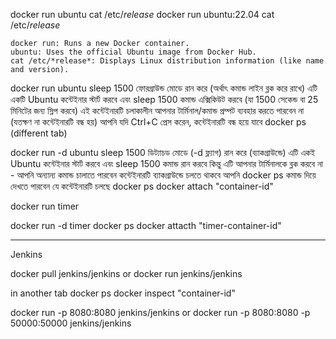 
docker run ubuntu cat /etc/*release*
docker run ubuntu:22.04 cat /etc/*release*
    
    docker run: Runs a new Docker container.
    ubuntu: Uses the official Ubuntu image from Docker Hub.
    cat /etc/*release*: Displays Linux distribution information (like name and version).

docker run ubuntu sleep 1500
    ফোরগ্রাউন্ড মোডে রান করে (অর্থাৎ কমান্ড লাইন ব্লক করে রাখে)
    এটি একটি Ubuntu কন্টেইনার স্টার্ট করবে এবং sleep 1500 কমান্ড এক্সিকিউট করবে (যা 1500 সেকেন্ড বা 25 মিনিটের জন্য স্লিপ করবে)
    এই কন্টেইনারটি চলাকালীন আপনার টার্মিনাল/কমান্ড প্রম্পট ব্যবহার করতে পারবেন না (যতক্ষণ না কন্টেইনারটি বন্ধ হয়)
    আপনি যদি Ctrl+C প্রেস করেন, কন্টেইনারটি বন্ধ হয়ে যাবে 
docker ps (different tab)

docker run -d ubuntu sleep 1500
    ডিট্যাচড মোডে (-d ফ্ল্যাগ) রান করে (ব্যাকগ্রাউন্ডে)
    এটি একই Ubuntu কন্টেইনার স্টার্ট করবে এবং sleep 1500 কমান্ড রান করবে
    কিন্তু এটি আপনার টার্মিনালকে ব্লক করবে না - আপনি অন্যান্য কমান্ড চালাতে পারবেন
    কন্টেইনারটি ব্যাকগ্রাউন্ডে চলতে থাকবে
    আপনি docker ps কমান্ড দিয়ে দেখতে পারবেন যে কন্টেইনারটি চলছে
docker ps
docker attach "container-id"

docker run timer

docker run -d timer
docker ps
docker attacth "timer-container-id"

------------------------------

Jenkins

docker pull jenkins/jenkins
or
docker run jenkins/jenkins

in another tab
docker ps
docker inspect "container-id"

docker run -p 8080:8080 jenkins/jenkins
or
docker run -p 8080:8080 -p 50000:50000 jenkins/jenkins




